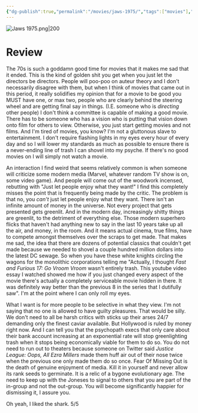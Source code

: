 ```yaml
---
{"dg-publish":true,"permalink":"/movies/jaws-1975/","tags":["movies"],"created":"2024-03-21","updated":"2024-08-19"}
---
```



![Jaws 1975.png|200](/img/user/Attachments/Jaws%201975.png)

# Review

The 70s is such a goddamn good time for movies that it makes me sad that it ended. This is the kind of golden shit you get when you just let the directors be directors. People will poo-poo on auteur theory and I don't necessarily disagree with them, but when I think of movies that came out in this period, it really solidifies my opinion that for a movie to be good you MUST have one, or max two, people  who are clearly behind the steering wheel and are getting final say in things. (I.E. someone who is *directing* other people) I don't think a committee is capable of making a good movie. There has to be someone who has a vision who is putting that vision down onto film for others to view. Otherwise, you just start getting movies and not films. And I'm tired of movies, you know? I'm not a gluttonous slave to entertainment. I don't require flashing lights in my eyes every hour of every day and so I will lower my standards as much as possible to ensure there is a never-ending line of trash I can shovel into my psyche.  If there's no good movies on I will simply not watch a movie.

An interaction I find weird that seems relatively common is when someone will criticize some modern media (Marvel, whatever random TV show is on, some video game). And people will come out of the woodwork incensed, rebutting with "Just let people enjoy what they want!" I find this completely misses the point that is frequently being made by the critic. The problem is that no, you *can't* just let people enjoy what they want. There isn't an infinite amount of money in the universe. Not every project that gets presented gets greenlit. And in the modern day, increasingly shitty things are greenlit, to the detriment of everything else. Those modern superhero flicks that haven't had anything new to say in the last 10 years take up all the air, and money, in the room. And it means actual cinema, true films, have to compete amongst themselves over the scraps to get made. That makes me sad, the idea that there are dozens of potential classics that couldn't get made because we needed to shovel a couple hundred million dollars into the latest DC sewage. So when you have these white knights circling the wagons for the monolithic corporations telling me "Actually, I thought *Fast and Furious 17: Go Vroom Vroom* wasn't entirely trash. This youtube video essay I watched showed me how if you just changed every aspect of the movie there's actually a completely serviceable movie hidden in there. It was definitely way better than the previous 8 in the series that I dutifully saw". I'm at the point where I can only roll my eyes.

What I want is for more people to be selective in what they view. I'm not saying that no one is allowed to have guilty pleasures. That would be silly. We don't need to all be harsh critics with sticks up their arses 24/7 demanding only the finest caviar available. But Hollywood is ruled by money right now. And I can tell you that the psychopath execs that only care about their bank account increasing at an exponential rate will stop greenlighting trash when it stops being economically viable for them to do so. You do not need to run out to theaters because someone on Twitter said *Justice League: Oops, All Ezra Millers* made them huff air out of their nose twice when the previous one only made them do so once. Fear Of Missing Out is the death of genuine enjoyment of media. Kill it in yourself and never allow its rank seeds to germinate. It is a relic of a bygone evolutionary age. The need to keep up with the Joneses to signal to others that you are part of the in-group and not the out-group. You will become significantly happier for dismissing it, I assure you.

Oh yeah, I liked the shark. 5/5
